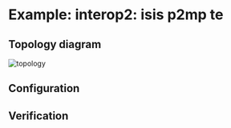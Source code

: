 # Example: interop2: isis p2mp te

## **Topology diagram**

![topology](/img/intop2-isis09.tst.png)

## **Configuration**

## **Verification**
